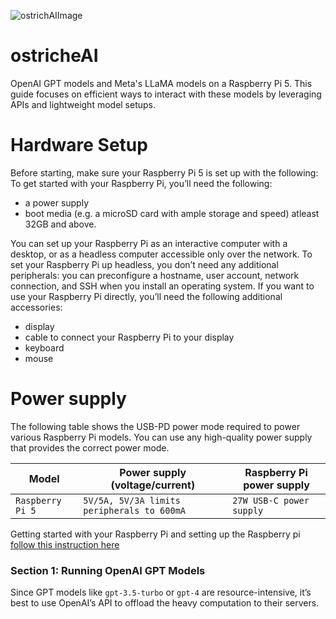 
![ostrichAIImage](https://github.com/user-attachments/assets/1ba87e97-e8fc-49b2-9107-29e30c5c929e)
# ostricheAI
OpenAI GPT models and Meta's LLaMA models on a Raspberry Pi 5. This guide focuses on efficient ways to interact with these models by leveraging APIs and lightweight model setups.

# Hardware Setup
Before starting, make sure your Raspberry Pi 5 is set up with the following:
To get started with your Raspberry Pi, you’ll need the following:

* a power supply
* boot media (e.g. a microSD card with ample storage and speed) atleast 32GB and above.

You can set up your Raspberry Pi as an interactive computer with a desktop, or as a headless computer accessible only over the network. To set your Raspberry Pi up headless, you don’t need any additional peripherals: you can preconfigure a hostname, user account, network connection, and SSH when you install an operating system. If you want to use your Raspberry Pi directly, you’ll need the following additional accessories:

* display
* cable to connect your Raspberry Pi to your display
* keyboard
* mouse

# Power supply
The following table shows the USB-PD power mode required to power various Raspberry Pi models. You can use any high-quality power supply that provides the correct power mode.

| Model          | Power supply (voltage/current)                | Raspberry Pi power supply|
|----------------|-----------------------------------------------|--------------------------|
| `Raspberry Pi 5` | `5V/5A, 5V/3A limits peripherals to 600mA`      | `27W USB-C power supply`   |

 Getting started with your Raspberry Pi and setting up the Raspberry pi  [follow this instruction here](https://www.raspberrypi.com/documentation/computers/getting-started.html)

 ### Section 1: Running OpenAI GPT Models
 Since GPT models like `gpt-3.5-turbo` or `gpt-4` are resource-intensive, it’s best to use OpenAI’s API to offload the heavy computation to their servers.